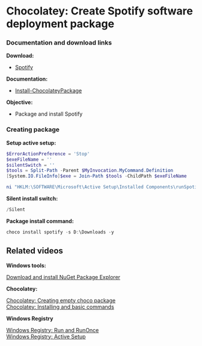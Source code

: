 ﻿# Chocolatey: Create Spotify software deployment package
### Documentation and download links

<b>Download:</b>

* [Spotify](https://download.scdn.co/SpotifyFullSetup.exe)

<b>Documentation:</b>

* [Install-ChocolateyPackage](https://docs.chocolatey.org/en-us/create/functions/install-chocolateypackage)

<b>Objective: </b>

* Package and install Spotify

### Creating package

<b>Setup active setup:</b>

```powershell
$ErrorActionPreference = 'Stop'
$exeFileName = ''
$silentSwitch = ''
$tools = Split-Path -Parent $MyInvocation.MyCommand.Definition
[System.IO.FileInfo]$exe = Join-Path $tools -ChildPath $exeFileName

ni "HKLM:\SOFTWARE\Microsoft\Active Setup\Installed Components\runSpotify" | New-ItemProperty -Name "StubPath" -Value ('REG ADD "HKCU\Software\Microsoft\Windows\CurrentVersion\RunOnce" /v runSpotify /t REG_SZ /d "{0} {1}"' -f $exe, $silentSwitch)
```

<b>Silent install switch:</b>

```powershell
/Silent
```

<b>Package install command:</b>
```powershell
choco install spotify -s D:\Downloads -y
```

## Related videos

<b>Windows tools:</b>

[Download and install NuGet Package Explorer](https://youtu.be/94u9jDCpifM)

<b>Chocolatey:</b>

[Chocolatey: Creating empty choco package](https://youtu.be/grueS3wnRNw) <br />
[Chocolatey: Installing and basic commands](https://youtu.be/vEH7t5eqJq4)

<b>Windows Registry</b>

[Windows Registry: Run and RunOnce](https://youtu.be/zgFzCq5uEPw) <br />
[Windows Registry: Active Setup](https://youtu.be/HrVJ7wdvfmo)